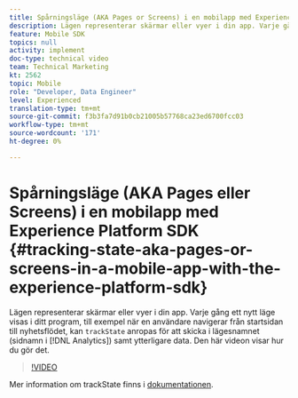```yaml
---
title: Spårningsläge (AKA Pages or Screens) i en mobilapp med Experience Platform SDK
description: Lägen representerar skärmar eller vyer i din app. Varje gång ett nytt läge visas i ditt program, till exempel när en användare navigerar från startsidan till nyhetsflödet, kan"trackState" anropas för att skicka in lägesnamnet (sidnamn i analys) samt ytterligare data. Den här videon visar hur du gör det.
feature: Mobile SDK
topics: null
activity: implement
doc-type: technical video
team: Technical Marketing
kt: 2562
topic: Mobile
role: "Developer, Data Engineer"
level: Experienced
translation-type: tm+mt
source-git-commit: f3b3fa7d91b0cb21005b57768ca23ed6700fcc03
workflow-type: tm+mt
source-wordcount: '171'
ht-degree: 0%

---
```



# Spårningsläge (AKA Pages eller Screens) i en mobilapp med Experience Platform SDK {#tracking-state-aka-pages-or-screens-in-a-mobile-app-with-the-experience-platform-sdk}

Lägen representerar skärmar eller vyer i din app. Varje gång ett nytt läge visas i ditt program, till exempel när en användare navigerar från startsidan till nyhetsflödet, kan `trackState` anropas för att skicka i lägesnamnet (sidnamn i [!DNL Analytics]) samt ytterligare data. Den här videon visar hur du gör det.

>[!VIDEO](https://video.tv.adobe.com/v/26260/?quality=12)

Mer information om trackState finns i [dokumentationen](https://aep-sdks.gitbook.io/docs/using-mobile-extensions/mobile-core/configuration-reference/mobile-core-api-reference).
